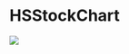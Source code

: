 # HSStockChart
![](https://github.com/zyphs21/HSStockChart/blob/master/HSStockChartDemo/HSStockChart.gif)
